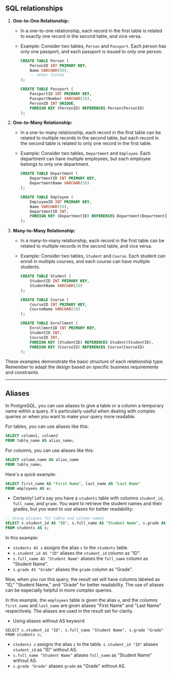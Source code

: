 
## SQL relationships


1. **One-to-One Relationship:**
   - In a one-to-one relationship, each record in the first table is related to exactly one record in the second table, and vice versa.
   - Example: Consider two tables, `Person` and `Passport`. Each person has only one passport, and each passport is issued to only one person.

     ```sql
     CREATE TABLE Person (
         PersonID INT PRIMARY KEY,
         Name VARCHAR(50),
         -- other fields
     );

     CREATE TABLE Passport (
         PassportID INT PRIMARY KEY,
         PassportNumber VARCHAR(20),
         PersonID INT UNIQUE,
         FOREIGN KEY (PersonID) REFERENCES Person(PersonID)
     );
     ```

2. **One-to-Many Relationship:**
   - In a one-to-many relationship, each record in the first table can be related to multiple records in the second table, but each record in the second table is related to only one record in the first table.
   - Example: Consider two tables, `Department` and `Employee`. Each department can have multiple employees, but each employee belongs to only one department.

     ```sql
     CREATE TABLE Department (
         DepartmentID INT PRIMARY KEY,
         DepartmentName VARCHAR(50)
     );

     CREATE TABLE Employee (
         EmployeeID INT PRIMARY KEY,
         Name VARCHAR(50),
         DepartmentID INT,
         FOREIGN KEY (DepartmentID) REFERENCES Department(DepartmentID)
     );
     ```

3. **Many-to-Many Relationship:**
   - In a many-to-many relationship, each record in the first table can be related to multiple records in the second table, and vice versa.
   - Example: Consider two tables, `Student` and `Course`. Each student can enroll in multiple courses, and each course can have multiple students.

     ```sql
     CREATE TABLE Student (
         StudentID INT PRIMARY KEY,
         StudentName VARCHAR(50)
     );

     CREATE TABLE Course (
         CourseID INT PRIMARY KEY,
         CourseName VARCHAR(50)
     );

     CREATE TABLE Enrollment (
         EnrollmentID INT PRIMARY KEY,
         StudentID INT,
         CourseID INT,
         FOREIGN KEY (StudentID) REFERENCES Student(StudentID),
         FOREIGN KEY (CourseID) REFERENCES Course(CourseID)
     );
     ```

These examples demonstrate the basic structure of each relationship type. Remember to adapt the design based on specific business requirements and constraints.

---

## Aliases

In PostgreSQL, you can use aliases to give a table or a column a temporary name within a query. It's particularly useful when dealing with complex queries or when you want to make your query more readable.

For tables, you can use aliases like this:

```sql
SELECT column1, column2
FROM table_name AS alias_name;
```

For columns, you can use aliases like this:

```sql
SELECT column_name AS alias_name
FROM table_name;
```

Here's a quick example:

```sql
SELECT first_name AS "First Name", last_name AS "Last Name"
FROM employees AS e;
```
- Certainly! Let's say you have a `students` table with columns `student_id`, `full_name`, and `grade`. You want to retrieve the student names and their grades, but you want to use aliases for better readability:


```sql
-- Using aliases for table and column names
SELECT s.student_id AS "ID", s.full_name AS "Student Name", s.grade AS "Grade"
FROM students AS s;
```

In this example:

- `students AS s` assigns the alias `s` to the `students` table.
- `s.student_id AS "ID"` aliases the `student_id` column as "ID".
- `s.full_name AS "Student Name"` aliases the `full_name` column as "Student Name".
- `s.grade AS "Grade"` aliases the `grade` column as "Grade".

Now, when you run this query, the result set will have columns labeled as "ID," "Student Name," and "Grade" for better readability. The use of aliases can be especially helpful in more complex queries.

In this example, the `employees` table is given the alias `e`, and the columns `first_name` and `last_name` are given aliases "First Name" and "Last Name" respectively. The aliases are used in the result set for clarity.

- Using aliases without AS keyword
```
SELECT s.student_id "ID", s.full_name "Student Name", s.grade "Grade"
FROM students s;
```

- `students s` assigns the alias `s` to the table. `s.student_id "ID"` aliases `student_id` as "ID" without AS.
- `s.full_name "Student Name"` aliases `full_name` as "Student Name" without AS.
- `s.grade "Grade"` aliases `grade` as "Grade" without AS.
